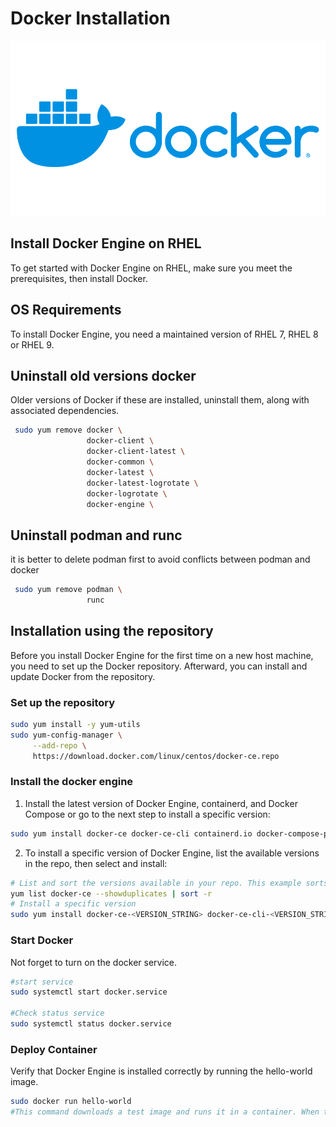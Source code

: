 # Docker Installation

![devops-toys](../images/docker-logo.png)

## Install Docker Engine on RHEL

To get started with Docker Engine on RHEL, make sure you meet the prerequisites, then install Docker.

## OS Requirements

To install Docker Engine, you need a maintained version of RHEL 7, RHEL 8 or RHEL 9.

## Uninstall old versions docker

Older versions of Docker if these are installed, uninstall them, along with associated dependencies.

```bash
 sudo yum remove docker \
                 docker-client \
                 docker-client-latest \
                 docker-common \
                 docker-latest \
                 docker-latest-logrotate \
                 docker-logrotate \
                 docker-engine \
```

## Uninstall podman and runc

it is better to delete podman first to avoid conflicts between podman and docker

```bash
 sudo yum remove podman \
                 runc
```

## Installation using the repository

Before you install Docker Engine for the first time on a new host machine, you need to set up the Docker repository. Afterward, you can install and update Docker from the repository.

### Set up the repository

```bash
sudo yum install -y yum-utils
sudo yum-config-manager \
     --add-repo \
     https://download.docker.com/linux/centos/docker-ce.repo
```

### Install the docker engine

1. Install the latest version of Docker Engine, containerd, and Docker Compose or go to the next step to install a specific version:

```bash
sudo yum install docker-ce docker-ce-cli containerd.io docker-compose-plugin
```

2. To install a specific version of Docker Engine, list the available versions in the repo, then select and install:

```bash
# List and sort the versions available in your repo. This example sorts results by version number, highest to lowest, and is truncated:
yum list docker-ce --showduplicates | sort -r
# Install a specific version
sudo yum install docker-ce-<VERSION_STRING> docker-ce-cli-<VERSION_STRING> containerd.io docker-compose-plugin
```

### Start Docker

Not forget to turn on the docker service.

```bash
#start service
sudo systemctl start docker.service

#Check status service
sudo systemctl status docker.service

```

### Deploy Container

Verify that Docker Engine is installed correctly by running the hello-world image.

```bash
sudo docker run hello-world
#This command downloads a test image and runs it in a container. When the container runs, it prints a message and exits.
```
